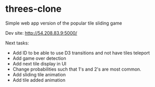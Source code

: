 threes-clone
============

Simple web app version of the popular tile sliding game

Dev site: http://54.208.83.9:5000/

Next tasks:
* Add ID to be able to use D3 transitions and not have tiles teleport
* Add game over detection
* Add next tile display in UI
* Change probabilities such that 1's and 2's are most common.
* Add sliding tile animation
* Add tile added animation
